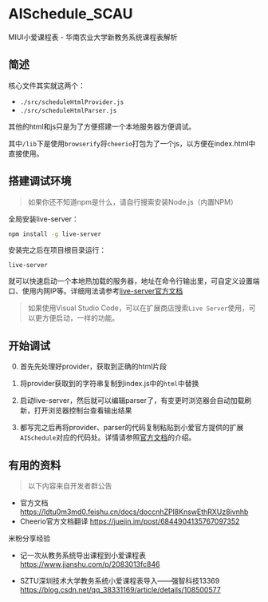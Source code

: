 # AISchedule_SCAU

MIUI小爱课程表 - 华南农业大学新教务系统课程表解析

## 简述

核心文件其实就这两个：

- `./src/scheduleHtmlProvider.js`
- `./src/scheduleHtmlParser.js`

其他的html和js只是为了方便搭建一个本地服务器方便调试。

其中`/lib`下是使用`browserify`将`cheerio`打包为了一个js，以方便在index.html中直接使用。

## 搭建调试环境

> 如果你还不知道npm是什么，请自行搜索安装Node.js（内置NPM）

全局安装live-server：

```bash
npm install -g live-server
```

安装完之后在项目根目录运行：

```shell
live-server
```

就可以快速启动一个本地热加载的服务器，地址在命令行输出里，可自定义设置端口、使用内网IP等。详细用法请参考[live-server官方文档](https://www.npmjs.com/package/live-server)

> 如果使用Visual Studio Code，可以在扩展商店搜索`Live Server`使用，可以更方便启动，一样的功能。

## 开始调试

0. 首先先处理好provider，获取到正确的html片段

1. 将provider获取到的字符串复制到index.js中的`html`中替换
2. 启动live-server，然后就可以编辑parser了，有变更时浏览器会自动加载刷新，打开浏览器控制台查看输出结果
3. 都写完之后再将provider、parser的代码复制粘贴到小爱官方提供的扩展`AISchedule`对应的代码处。详情请参照[官方文档](https://ldtu0m3md0.feishu.cn/docs/doccnhZPl8KnswEthRXUz8ivnhb)的介绍。

## 有用的资料

> 以下内容来自开发者群公告

- 官方文档
  https://ldtu0m3md0.feishu.cn/docs/doccnhZPl8KnswEthRXUz8ivnhb
- Cheerio官方文档翻译
  https://juejin.im/post/6844904135767097352

米粉分享经验

- 记一次从教务系统导出课程到小爱课程表
  https://www.jianshu.com/p/2083013fc846

- SZTU深圳技术大学教务系统小爱课程表导入——强智科技13369
  https://blog.csdn.net/qq_38331169/article/details/108500577